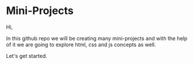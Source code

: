 # Mini-Projects

Hi,

In this github repo we will be creating many mini-projects and with the help of it we are going to explore html, css and js concepts as well.


Let's get started.
